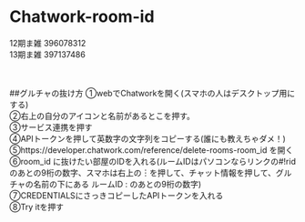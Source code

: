 # Chatwork-room-id

12期ま雑 396078312 <br>
13期ま雑 397137486 <br><br><br>

##グルチャの抜け方
①webでChatworkを開く(スマホの人はデスクトップ用にする)<br>
②右上の自分のアイコンと名前があるとこを押す。<br>
③サービス連携を押す<br>
④APIトークンを押して英数字の文字列をコピーする(誰にも教えちゃダメ！)<br>
⑤https://developer.chatwork.com/reference/delete-rooms-room_id を開く<br>
⑥room_id に抜けたい部屋のIDを入れる(ルームIDはパソコンならリンクの#!ridのあとの9桁の数字、スマホは右上の︙を押して、チャット情報を押して、グルチャの名前の下にある ルームID : のあとの9桁の数字)<br>
⑦CREDENTIALSにさっきコピーしたAPIトークンを入れる<br>
⑧Try itを押す<br>